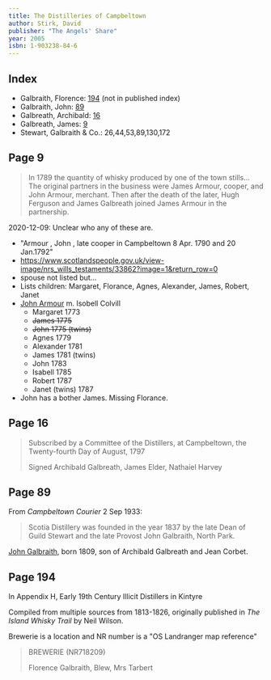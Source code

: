 ```yaml
---
title: The Distilleries of Campbeltown
author: Stirk, David
publisher: "The Angels' Share"
year: 2005
isbn: 1-903238-84-6
---
```


## Index

- Galbraith, Florence: [194](#page-194) (not in published index)
- Galbraith, John: [89](#page-89)
- Galbreath, Archibald: [16](#page-16)
- Galbreath, James: [9](#page-9)
- Stewart, Galbraith & Co.: 26,44,53,89,130,172

## Page 9

> In 1789 the quantity of whisky produced by one of the town stills...  
> The original partners in the business were James Armour, cooper,
> and John Armour, merchant. Then after the death of the later,
> Hugh Ferguson and James Galbreath joined James Armour in the partnership.

2020-12-09: Unclear who any of these are.
* "Armour , John , late cooper in Campbeltown 8 Apr. 1790 and 20 Jan.1792" 
* https://www.scotlandspeople.gov.uk/view-image/nrs_wills_testaments/33862?image=1&return_row=0
* spouse not listed but...
* Lists children: Margaret, Florance, Agnes, Alexander, James, Robert, Janet
* [John Armour](https://www.familysearch.org/tree/person/details/K4K8-GZF) m. Isobell Colvill
    * Margaret 1773
    * ~~James 1775~~
    * ~~John 1775 (twins)~~
    * Agnes 1779
    * Alexander 1781
    * James 1781 (twins)
    * John 1783
    * Isabell 1785
    * Robert 1787
    * Janet (twins) 1787
* John has a bother James.  Missing Florance.


## Page 16

> Subscribed by a Committee of the Distillers,
> at Campbeltown, the Twenty-fourth Day of August, 1797
>
> Signed Archibald Galbreath, James Elder, Nathaiel Harvey

## Page 89

From _Campbeltown Courier_  2 Sep 1933:

> Scotia Distillery was founded in the year 1837 by the late
> Dean of Guild Stewart and the late Provost John Galbraith,
> North Park.

[John Galbraith](/people/galbraith-john-1809.md), born 1809, son of Archibald Galbreath and Jean Corbet.

## Page 194

In Appendix H, Early 19th Century Illicit Distillers in Kintyre

Compiled from multiple sources from 1813-1826, originally published
in _The Island Whisky Trail_ by Neil Wilson.

Brewerie is a location and NR number is a "OS Landranger map reference"

> BREWERIE (NR718209)
>
> Florence Galbraith, Blew, Mrs Tarbert
